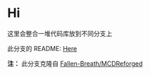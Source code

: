 # Hi

这里会整合一堆代码库放到不同分支上

此分支的 README: [Here](./README_mcdr.md)

**注：** 此分支克隆自 [Fallen-Breath/MCDReforged](<https://github.com/Fallen-Breath/MCDReforged>)
